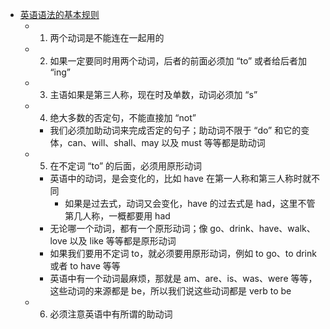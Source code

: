 - [英语语法的基本规则](http://www2.nkfust.edu.tw/~ypke/CE/data/appendixA.htm)
	- 1. 两个动词是不能连在一起用的
	- 2. 如果一定要同时用两个动词，后者的前面必须加 “to” 或者给后者加 “ing”
	- 3. 主语如果是第三人称，现在时及单数，动词必须加 “s”
	- 4. 绝大多数的否定句，不能直接加 “not”
		- 我们必须加助动词来完成否定的句子；助动词不限于 “do” 和它的变体，can、will、shall、may 以及 must 等等都是助动词
	- 5. 在不定词 “to” 的后面，必须用原形动词
		- 英语中的动词，是会变化的，比如 have 在第一人称和第三人称时就不同
			- 如果是过去式，动词又会变化，have 的过去式是 had，这里不管第几人称，一概都要用 had
		- 无论哪一个动词，都有一个原形动词；像 go、drink、have、walk、love 以及 like 等等都是原形动词
		- 如果我们要用不定词 to，就必须要用原形动词，例如 to go、to drink 或者 to have 等等
		- 英语中有一个动词最麻烦，那就是 am、are、is、was、were 等等，这些动词的来源都是 be，所以我们说这些动词都是 verb to be
	- 6. 必须注意英语中有所谓的助动词